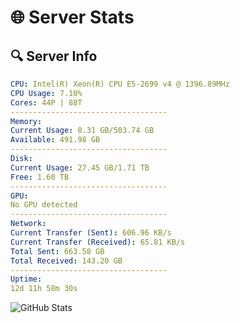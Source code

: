 # 🌐 Server Stats
## 🔍 Server Info
```yaml
CPU: Intel(R) Xeon(R) CPU E5-2699 v4 @ 1396.89MHz
CPU Usage: 7.10%
Cores: 44P | 88T
-----------------------------------
Memory:
Current Usage: 8.31 GB/503.74 GB
Available: 491.98 GB
-----------------------------------
Disk:
Current Usage: 27.45 GB/1.71 TB
Free: 1.60 TB
-----------------------------------
GPU:
No GPU detected
-----------------------------------
Network:
Current Transfer (Sent): 606.96 KB/s
Current Transfer (Received): 65.81 KB/s
Total Sent: 663.58 GB
Total Received: 143.20 GB
-----------------------------------
Uptime:
12d 11h 58m 30s
```
![GitHub Stats](https://img.shields.io/badge/Updated-2025-05-02_05:07:18-blue)